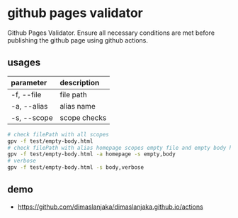 # github pages validator
Github Pages Validator. Ensure all necessary conditions are met before publishing the github page using github actions.

## usages

| parameter | description |
| :--- | :--- |
| -f, --file | file path |
| -a, --alias | alias name |
| -s, --scope | scope checks |

```bash
# check filePath with all scopes
gpv -f test/empty-body.html
# check filePath with alias homepage scopes empty file and empty body html
gpv -f test/empty-body.html -a homepage -s empty,body
# verbose
gpv -f test/empty-body.html -s body,verbose
```

## demo

- https://github.com/dimaslanjaka/dimaslanjaka.github.io/actions